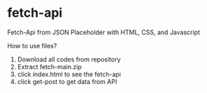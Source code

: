 # fetch-api
Fetch-Api from JSON Placeholder with HTML, CSS, and Javascript

How to use files?
1. Download all codes from repository
2. Extract fetch-main.zip
3. click index.html to see the fetch-api
4. click get-post to get data from API
